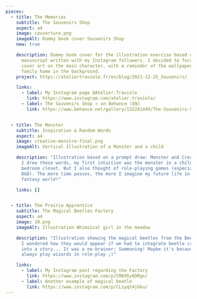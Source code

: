 ```yaml
---
pieces:
  - title: The Memories
    subtitle: The Souvenirs Shop
    aspect: a4
    image: couverture.png
    imageAlt: Dummy book cover Souvenirs Shop
    new: true

    description: Dummy book cover for the illustration exercise based on an original
      manuscript written with my Instagram followers. I decided to focus this
      cover art on the main character, with a reminder of the wallpaper of his
      family home in the background.
    project: https://ateliertraviole.fr/en/blog/2021-12-25_Souvenirs/

    links:
      - label: My Instagram page @Atelier.Traviole
        link: https://www.instagram.com/atelier.traviole/
      - label: The Souvenirs Shop ⭐ on Behance (EN)
        link: https://www.behance.net/gallery/132281449/The-Souvenirs-Shop-A-dummy-picture-book/


  - title: The Monster
    subtitle: Inspiration & Random Words
    aspect: a4
    image: creative-monstre-final.png
    imageAlt: Vertical Illustration of a Monster and a child

    description: "Illustration based on a prompt draw: Monster and Creativity. When
      I drew these words, my first intuition was the monster in a child's
      bedroom closet. But I also thought of role-playing games (especially
      D&D). The more time passes, the more I imagine my future life in a
      fantasy world!"

    links: []


  - title: The Prairie Apprentice
    subtitle: The Magical Beetles Factory
    aspect: a4
    image: 10.png
    imageAlt: Illustration Whimsical girl in the meadow

    description: "Illustration showing the magical beetles from the Beetle Factory.
      I wondered how they would appear if we had to integrate beetle creation
      into a story... It was a no-brainer: Summoning! Maybe it's because I
      always play wizards in role-play ;)"

    links:
      - label: My Instagram post regarding the Factory
        link: https://www.instagram.com/p/CM695y6DRgx/
      - label: Another example of magical beetle
        link: https://www.instagram.com/p/CLzyqt4jGku/
---
```

